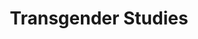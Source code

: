 ---
layout: category
title: Transgender Studies
permalink: /trans-studies
category_name: "trans studies"
---